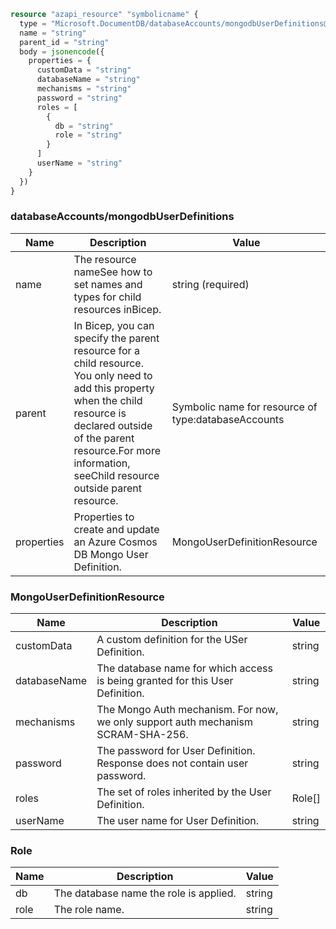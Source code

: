```terraform
resource "azapi_resource" "symbolicname" {
  type = "Microsoft.DocumentDB/databaseAccounts/mongodbUserDefinitions@2023-04-15"
  name = "string"
  parent_id = "string"
  body = jsonencode({
    properties = {
      customData = "string"
      databaseName = "string"
      mechanisms = "string"
      password = "string"
      roles = [
        {
          db = "string"
          role = "string"
        }
      ]
      userName = "string"
    }
  })
}

```

### databaseAccounts/mongodbUserDefinitions

| Name | Description | Value |
|-|-|-|
| name | The resource nameSee how to set names and types for child resources inBicep. | string (required) |
| parent | In Bicep, you can specify the parent resource for a child resource. You only need to add this property when the child resource is declared outside of the parent resource.For more information, seeChild resource outside parent resource. | Symbolic name for resource of type:databaseAccounts |
| properties | Properties to create and update an Azure Cosmos DB Mongo User Definition. | MongoUserDefinitionResource |


### MongoUserDefinitionResource

| Name | Description | Value |
|-|-|-|
| customData | A custom definition for the USer Definition. | string |
| databaseName | The database name for which access is being granted for this User Definition. | string |
| mechanisms | The Mongo Auth mechanism. For now, we only support auth mechanism SCRAM-SHA-256. | string |
| password | The password for User Definition. Response does not contain user password. | string |
| roles | The set of roles inherited by the User Definition. | Role[] |
| userName | The user name for User Definition. | string |


### Role

| Name | Description | Value |
|-|-|-|
| db | The database name the role is applied. | string |
| role | The role name. | string |


